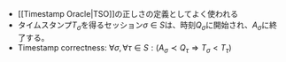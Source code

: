 - [[Timestamp Oracle|TSO]]の正しさの定義としてよく使われる
- タイムスタンプ$T_\sigma$を得るセッション$\sigma \in S$は、時刻$Q_\sigma$に開始され、$A_\sigma$に終了する。
- Timestamp correctness: $\forall \sigma, \forall \tau \in S: (A_\sigma \prec Q_\tau \Rightarrow T_\sigma < T_\tau)$
